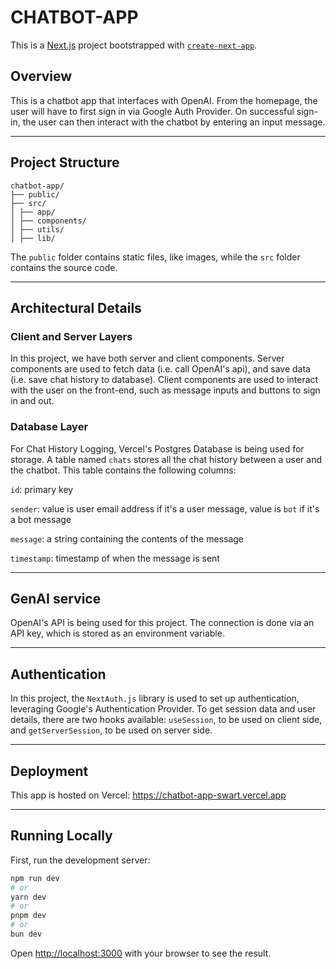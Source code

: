 # CHATBOT-APP
This is a [Next.js](https://nextjs.org/) project bootstrapped with [`create-next-app`](https://github.com/vercel/next.js/tree/canary/packages/create-next-app).

## Overview
This is a chatbot app that interfaces with OpenAI. From the homepage, the user will have to first sign in via Google Auth Provider. On successful sign-in, the user can then interact with the chatbot by entering an input message.

***

## Project Structure

``` 
chatbot-app/
├── public/
├── src/
│ ├── app/
│ ├── components/
│ ├── utils/
│ ├── lib/
```
The `public` folder contains static files, like images, while the `src` folder contains the source code.

***

## Architectural Details
### Client and Server Layers
In this project, we have both server and client components. Server components are used to fetch data (i.e. call OpenAI's api), and save data (i.e. save chat history to database). Client components are used to interact with the user on the front-end, such as message inputs and buttons to sign in and out.

### Database Layer
For Chat History Logging, Vercel's Postgres Database is being used for storage. A table named `chats` stores all the chat history between a user and the chatbot. This table contains the following columns:

`id`: primary key

`sender`: value is user email address if it's a user message, value is `bot` if it's a bot message

`message`: a string containing the contents of the message

`timestamp`: timestamp of when the message is sent

***

## GenAI service
OpenAI's API is being used for this project. The connection is done via an API key, which is stored as an environment variable.

***

## Authentication
In this project, the `NextAuth.js` library is used to set up authentication, leveraging Google's Authentication Provider. To get session data and user details, there are two hooks available: `useSession`, to be used on client side, and `getServerSession`, to be used on server side. 

***

## Deployment
This app is hosted on Vercel: https://chatbot-app-swart.vercel.app

***

## Running Locally

First, run the development server:

```bash
npm run dev
# or
yarn dev
# or
pnpm dev
# or
bun dev
```

Open [http://localhost:3000](http://localhost:3000) with your browser to see the result.
